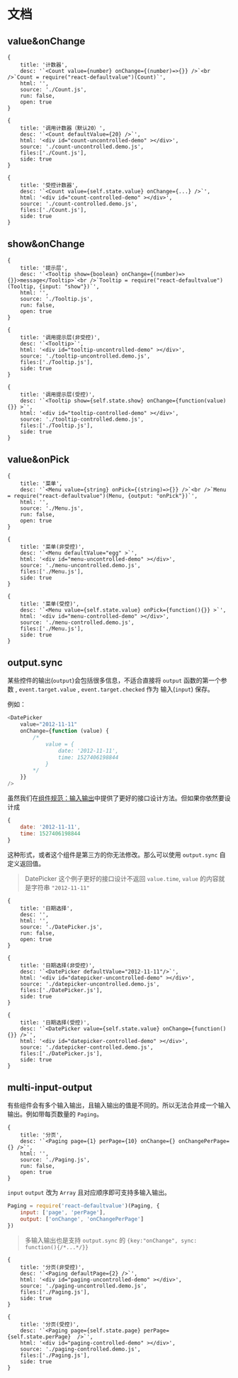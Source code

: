 # 文档

## value&onChange

````code
{
    title: '计数器',
    desc: '`<Count value={number} onChange={(number)=>{}} />`<br />`Count = require("react-defaultvalue")(Count)`',
    html: '',
    source: './Count.js',
    run: false,
    open: true
}
````


````code
{
    title: '调用计数器（默认20）',
    desc: '`<Count defaultValue={20} />`',
    html: '<div id="count-uncontrolled-demo" ></div>',
    source: './count-uncontrolled.demo.js',
    files:['./Count.js'],
    side: true
}
````

````code
{
    title: '受控计数器',
    desc: '`<Count value={self.state.value} onChange={...} />`',
    html: '<div id="count-controlled-demo" ></div>',
    source: './count-controlled.demo.js',
    files:['./Count.js'],
    side: true
}
````

## show&onChange

````code
{
    title: '提示层',
    desc: '`<Tooltip show={boolean} onChange={(number)=>{}}>message</Tooltip>`<br />`Tooltip = require("react-defaultvalue")(Tooltip, {input: "show"})`',
    html: '',
    source: './Tooltip.js',
    run: false,
    open: true
}
````


````code
{
    title: '调用提示层(非受控)',
    desc: '`<Tooltip>`',
    html: '<div id="tooltip-uncontrolled-demo" ></div>',
    source: './tooltip-uncontrolled.demo.js',
    files:['./Tooltip.js'],
    side: true
}
````

````code
{
    title: '调用提示层(受控)',
    desc: '`<Tooltip show={self.state.show} onChange={function(value){}} >`',
    html: '<div id="tooltip-controlled-demo" ></div>',
    source: './tooltip-controlled.demo.js',
    files:['./Tooltip.js'],
    side: true
}
````

## value&onPick

````code
{
    title: '菜单',
    desc: '`<Menu value={string} onPick={(string)=>{}} />`<br />`Menu = require("react-defaultvalue")(Menu, {output: "onPick"})`',
    html: '',
    source: './Menu.js',
    run: false,
    open: true
}
````


````code
{
    title: '菜单(非受控)',
    desc: '`<Menu defaultValue="egg" >`',
    html: '<div id="menu-uncontrolled-demo" ></div>',
    source: './menu-uncontrolled.demo.js',
    files:['./Menu.js'],
    side: true
}
````

````code
{
    title: '菜单(受控)',
    desc: '`<Menu value={self.state.value} onPick={function(){}} >`',
    html: '<div id="menu-controlled-demo" ></div>',
    source: './menu-controlled.demo.js',
    files:['./Menu.js'],
    side: true
}
````

## output.sync

某些控件的输出(`output`)会包括很多信息，不适合直接将 `output` 函数的第一个参数 , `event.target.value` , `event.target.checked` 作为 输入(`input`) 保存。

例如：

```js
<DatePicker
    value="2012-11-11"
    onChange={function (value) {
        /*
            value = {
                date: '2012-11-11',
                time: 1527406198844
            }
        */
    }}
/>
```

虽然我们在[组件规范：输入输出](https://github.com/onface/component-spec/blob/master/react/input-output.md)中提供了更好的接口设计方法。但如果你依然要设计成

```js
{
    date: '2012-11-11',
    time: 1527406198844
}
```
 这种形式，或者这个组件是第三方的你无法修改。那么可以使用 `output.sync` 自定义返回值。

> DatePicker 这个例子更好的接口设计不返回 `value.time`, `value` 的内容就是字符串 `"2012-11-11"`


````code
{
    title: '日期选择',
    desc: '',
    html: '',
    source: './DatePicker.js',
    run: false,
    open: true
}
````


````code
{
    title: '日期选择(非受控)',
    desc: '`<DatePicker defaultValue="2012-11-11"/>`',
    html: '<div id="datepicker-uncontrolled-demo" ></div>',
    source: './datepicker-uncontrolled.demo.js',
    files:['./DatePicker.js'],
    side: true
}
````

````code
{
    title: '日期选择(受控)',
    desc: '`<DatePicker value={self.state.value} onChange={function(){}} />`',
    html: '<div id="datepicker-controlled-demo" ></div>',
    source: './datepicker-controlled.demo.js',
    files:['./DatePicker.js'],
    side: true
}
````

## multi-input-output

有些组件会有多个输入输出，且输入输出的值是不同的。所以无法合并成一个输入输出。例如带每页数量的 `Paging`。

````code
{
    title: '分页',
    desc: '`<Paging page={1} perPage={10} onChange={} onChangePerPage={} />`',
    html: '',
    source: './Paging.js',
    run: false,
    open: true
}
````

`input` `output` 改为 `Array` 且对应顺序即可支持多输入输出。

```js
Paging = require('react-defaultvalue')(Paging, {
    input: ['page', 'perPage'],
    output: ['onChange', 'onChangePerPage']
})
```

> 多输入输出也是支持 `output.sync` 的 `{key:"onChange", sync: function(){/*...*/}}`

````code
{
    title: '分页(非受控)',
    desc: '`<Paging defaultPage={2} />`',
    html: '<div id="paging-uncontrolled-demo" ></div>',
    source: './paging-uncontrolled.demo.js',
    files:['./Paging.js'],
    side: true
}
````

````code
{
    title: '分页(受控)',
    desc: '`<Paging page={self.state.page} perPage={self.state.perPage}  />`',
    html: '<div id="paging-controlled-demo" ></div>',
    source: './paging-controlled.demo.js',
    files:['./Paging.js'],
    side: true
}
````
